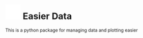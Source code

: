 # ![Logo](assets/logo.svg) Easier Data

This is a python package for managing data and plotting easier
